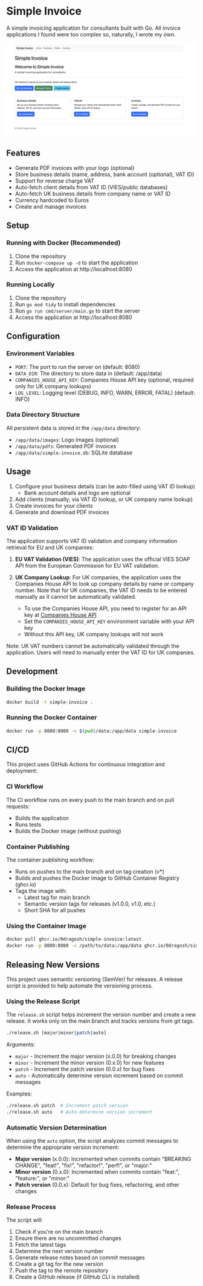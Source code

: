 # Simple Invoice

A simple invoicing application for consultants built with Go. All invoice applications I found were too complex so, naturally, I wrote my own.

![Simple Invoice Screenshot](docs/screenshot.png)

## Features

- Generate PDF invoices with your logo (optional)
- Store business details (name, address, bank account (optional), VAT ID)
- Support for reverse charge VAT
- Auto-fetch client details from VAT ID (VIES/public databases)
- Auto-fetch UK business details from company name or VAT ID
- Currency hardcoded to Euros
- Create and manage invoices

## Setup

### Running with Docker (Recommended)

1. Clone the repository
2. Run `docker-compose up -d` to start the application
3. Access the application at http://localhost:8080

### Running Locally

1. Clone the repository
2. Run `go mod tidy` to install dependencies
3. Run `go run cmd/server/main.go` to start the server
4. Access the application at http://localhost:8080

## Configuration

### Environment Variables

- `PORT`: The port to run the server on (default: 8080)
- `DATA_DIR`: The directory to store data in (default: /app/data)
- `COMPANIES_HOUSE_API_KEY`: Companies House API key (optional, required only for UK company lookups)
- `LOG_LEVEL`: Logging level (DEBUG, INFO, WARN, ERROR, FATAL) (default: INFO)

### Data Directory Structure

All persistent data is stored in the `/app/data` directory:

- `/app/data/images`: Logo images (optional)
- `/app/data/pdfs`: Generated PDF invoices
- `/app/data/simple-invoice.db`: SQLite database

## Usage

1. Configure your business details (can be auto-filled using VAT ID lookup)
   - Bank account details and logo are optional
2. Add clients (manually, via VAT ID lookup, or UK company name lookup)
3. Create invoices for your clients
4. Generate and download PDF invoices

### VAT ID Validation

The application supports VAT ID validation and company information retrieval for EU and UK companies:

1. **EU VAT Validation (VIES)**: The application uses the official VIES SOAP API from the European Commission for EU VAT validation.

2. **UK Company Lookup**: For UK companies, the application uses the Companies House API to look up company details by name or company number. Note that for UK companies, the VAT ID needs to be entered manually as it cannot be automatically validated.

   - To use the Companies House API, you need to register for an API key at [Companies House API](https://developer.company-information.service.gov.uk/)
   - Set the `COMPANIES_HOUSE_API_KEY` environment variable with your API key
   - Without this API key, UK company lookups will not work

Note: UK VAT numbers cannot be automatically validated through the application. Users will need to manually enter the VAT ID for UK companies.

## Development

### Building the Docker Image

```bash
docker build -t simple-invoice .
```

### Running the Docker Container

```bash
docker run -p 8080:8080 -v $(pwd)/data:/app/data simple-invoice
```

## CI/CD

This project uses GitHub Actions for continuous integration and deployment:

### CI Workflow

The CI workflow runs on every push to the main branch and on pull requests:
- Builds the application
- Runs tests
- Builds the Docker image (without pushing)

### Container Publishing

The container publishing workflow:
- Runs on pushes to the main branch and on tag creation (v*)
- Builds and pushes the Docker image to GitHub Container Registry (ghcr.io)
- Tags the image with:
  - Latest tag for main branch
  - Semantic version tags for releases (v1.0.0, v1.0, etc.)
  - Short SHA for all pushes

### Using the Container Image

```bash
docker pull ghcr.io/0dragosh/simple-invoice:latest
docker run -p 8080:8080 -v /path/to/data:/app/data ghcr.io/0dragosh/simple-invoice:latest
```

## Releasing New Versions

This project uses semantic versioning (SemVer) for releases. A release script is provided to help automate the versioning process.

### Using the Release Script

The `release.sh` script helps increment the version number and create a new release. It works only on the main branch and tracks versions from git tags.

```bash
./release.sh [major|minor|patch|auto]
```

Arguments:
- `major` - Increment the major version (x.0.0) for breaking changes
- `minor` - Increment the minor version (0.x.0) for new features
- `patch` - Increment the patch version (0.0.x) for bug fixes
- `auto` - Automatically determine version increment based on commit messages

Examples:
```bash
./release.sh patch  # Increment patch version
./release.sh auto   # Auto-determine version increment
```

### Automatic Version Determination

When using the `auto` option, the script analyzes commit messages to determine the appropriate version increment:

- **Major version** (x.0.0): Incremented when commits contain "BREAKING CHANGE", "feat!", "fix!", "refactor!", "perf!", or "major:"
- **Minor version** (0.x.0): Incremented when commits contain "feat:", "feature:", or "minor:"
- **Patch version** (0.0.x): Default for bug fixes, refactoring, and other changes

### Release Process

The script will:
1. Check if you're on the main branch
2. Ensure there are no uncommitted changes
3. Fetch the latest tags
4. Determine the next version number
5. Generate release notes based on commit messages
6. Create a git tag for the new version
7. Push the tag to the remote repository
8. Create a GitHub release (if GitHub CLI is installed)
